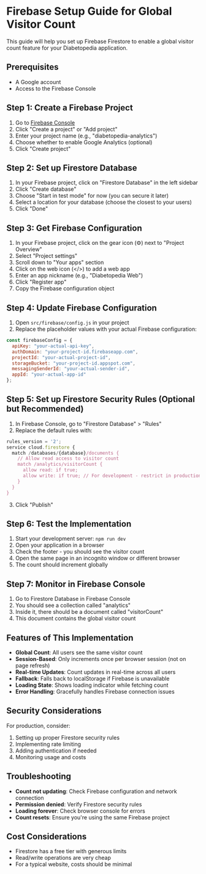 # Firebase Setup Guide for Global Visitor Count

This guide will help you set up Firebase Firestore to enable a global visitor count feature for your Diabetopedia application.

## Prerequisites

- A Google account
- Access to the Firebase Console

## Step 1: Create a Firebase Project

1. Go to [Firebase Console](https://console.firebase.google.com/)
2. Click "Create a project" or "Add project"
3. Enter your project name (e.g., "diabetopedia-analytics")
4. Choose whether to enable Google Analytics (optional)
5. Click "Create project"

## Step 2: Set up Firestore Database

1. In your Firebase project, click on "Firestore Database" in the left sidebar
2. Click "Create database"
3. Choose "Start in test mode" for now (you can secure it later)
4. Select a location for your database (choose the closest to your users)
5. Click "Done"

## Step 3: Get Firebase Configuration

1. In your Firebase project, click on the gear icon (⚙️) next to "Project Overview"
2. Select "Project settings"
3. Scroll down to "Your apps" section
4. Click on the web icon (</>) to add a web app
5. Enter an app nickname (e.g., "Diabetopedia Web")
6. Click "Register app"
7. Copy the Firebase configuration object

## Step 4: Update Firebase Configuration

1. Open `src/firebase/config.js` in your project
2. Replace the placeholder values with your actual Firebase configuration:

```javascript
const firebaseConfig = {
  apiKey: "your-actual-api-key",
  authDomain: "your-project-id.firebaseapp.com",
  projectId: "your-actual-project-id",
  storageBucket: "your-project-id.appspot.com",
  messagingSenderId: "your-actual-sender-id",
  appId: "your-actual-app-id"
};
```

## Step 5: Set up Firestore Security Rules (Optional but Recommended)

1. In Firebase Console, go to "Firestore Database" > "Rules"
2. Replace the default rules with:

```javascript
rules_version = '2';
service cloud.firestore {
  match /databases/{database}/documents {
    // Allow read access to visitor count
    match /analytics/visitorCount {
      allow read: if true;
      allow write: if true; // For development - restrict in production
    }
  }
}
```

3. Click "Publish"

## Step 6: Test the Implementation

1. Start your development server: `npm run dev`
2. Open your application in a browser
3. Check the footer - you should see the visitor count
4. Open the same page in an incognito window or different browser
5. The count should increment globally

## Step 7: Monitor in Firebase Console

1. Go to Firestore Database in Firebase Console
2. You should see a collection called "analytics"
3. Inside it, there should be a document called "visitorCount"
4. This document contains the global visitor count

## Features of This Implementation

- **Global Count**: All users see the same visitor count
- **Session-Based**: Only increments once per browser session (not on page refresh)
- **Real-time Updates**: Count updates in real-time across all users
- **Fallback**: Falls back to localStorage if Firebase is unavailable
- **Loading State**: Shows loading indicator while fetching count
- **Error Handling**: Gracefully handles Firebase connection issues

## Security Considerations

For production, consider:
1. Setting up proper Firestore security rules
2. Implementing rate limiting
3. Adding authentication if needed
4. Monitoring usage and costs

## Troubleshooting

- **Count not updating**: Check Firebase configuration and network connection
- **Permission denied**: Verify Firestore security rules
- **Loading forever**: Check browser console for errors
- **Count resets**: Ensure you're using the same Firebase project

## Cost Considerations

- Firestore has a free tier with generous limits
- Read/write operations are very cheap
- For a typical website, costs should be minimal
